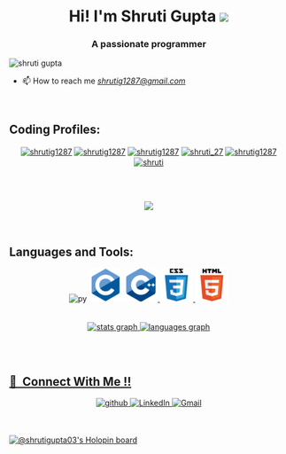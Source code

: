 <!-- - 👋 Hi, I’m Shruti Gupta
- 👀 I’m interested in Competitive Programming.
- 🌱 I’m currently learning Data Structures and Algorithms.
- 📫 How to reach me? mail on shrutig1287@gmail.com

<!---
Shruti-Gupta/Shruti-Gupta is a ✨ special ✨ repository because its `README.md` (this file) appears on your GitHub profile.
You can click the Preview link to take a look at your changes.
---> 

<h1 align="center">Hi! I'm Shruti Gupta <img src="https://raw.githubusercontent.com/MartinHeinz/MartinHeinz/master/wave.gif" width="30px"></h1> 
<h3 align="center">A passionate programmer</h3>

<p align="left"> <img src="https://komarev.com/ghpvc/?username=Shrutigupta03&label=Profile%20views&color=0e75b6&style=flat" alt="shruti gupta" /> </p>

<!-- <img align="right" alt="shruti-gupta" width="400" src="https://camo.githubusercontent.com/6607041227d81f650340ff070cc2843518acad359b57e5bb054a9fb7127aa041/68747470733a2f2f63646e2e6472696262626c652e636f6d2f75736572732f323634363432332f73637265656e73686f74732f353530373139362f636f6d70757465722e676966"> -->
- 📫 How to reach me *shrutig1287@gmail.com*
<br>

<h2 align="left">Coding Profiles:</h2> 

<p align="center">
<!-- <a href="https://www.instagram.com/shruti_gupta87/" target="blank"><img align="center" src="https://raw.githubusercontent.com/rahuldkjain/github-profile-readme-generator/master/src/images/icons/Social/instagram.svg" alt="shruti_gupta87" height="30" width="40" /></a> -->
<a href="https://www.kaggle.com/shrutigupta70" target="blank"><img align="center" src="https://img.shields.io/badge/Kaggle-035a7d?style=for-the-badge&logo=kaggle&logoColor=white" alt="shrutig1287" height="50" width="140" /></a>
<a href="https://www.codechef.com/users/shruti_1287" target="blank"><img align="center" src="https://img.shields.io/badge/CodeChef-%23964B00.svg?style=for-the-badge&logo=CodeChef&logoColor=white" alt="shrutig1287" height="50" width="140" /></a>
<a href="https://www.hackerrank.com/shrutig1287" target="blank"><img align="center" src="https://img.shields.io/badge/-Hackerrank-2EC866?style=for-the-badge&logo=HackerRank&logoColor=white" alt="shrutig1287" height="50" width="155" /></a>
<a href="https://leetcode.com/shrutig1287/" target="blank"><img align="center" src="https://img.shields.io/badge/LeetCode-000000?style=for-the-badge&logo=LeetCode&logoColor=#d16c06" alt="shruti_27" height="50" width="140" /></a>
<a href="https://www.codingninjas.com/studio/profile/9da5d867-b3c0-4be8-a54f-c42c5c31771b" target="blank"><img align="center" src="https://img.shields.io/badge/coding%20ninjas-DD6620?style=for-the-badge&logo=codingninjas&logoColor=white" alt="shrutig1287" height="50" width="145" /></a>
<a href="https://auth.geeksforgeeks.org/user/shrutig1287/practice/" target="blank"><img align="center" src="https://raw.githubusercontent.com/rahuldkjain/github-profile-readme-generator/master/src/images/icons/Social/geeks-for-geeks.svg" alt="shruti" height="85" width="65" /></a>
</p>
<br>
<br>
<p align="center">
    <a href="https://git.io/streak-stats"><img src="https://streak-stats.demolab.com?user=Shrutigupta03&locale=en&hide_border=false&border_radius=5"  height="200"/></a>
</p>

<br>

<h2 align="left">Languages and Tools:</h2>
<div align="center">
<img src="https://camo.githubusercontent.com/dd8b0601cdfefe534a6a26f4c29c7f8a5fcfc315002655f519c73121f7bad8bc/68747470733a2f2f63646e2e6a7364656c6976722e6e65742f67682f64657669636f6e732f64657669636f6e2f69636f6e732f707974686f6e2f707974686f6e2d6f726967696e616c2e737667" alt="py" width="60" height="60"/>
<img src="https://raw.githubusercontent.com/devicons/devicon/master/icons/c/c-original.svg" alt="c" width="60" height="60"/> </a> <a href="https://www.w3schools.com/cpp/" target="_blank"> <img src="https://raw.githubusercontent.com/devicons/devicon/master/icons/cplusplus/cplusplus-original.svg" alt="cplusplus" width="60" height="60"/>  
<img src="https://raw.githubusercontent.com/devicons/devicon/master/icons/css3/css3-original-wordmark.svg" alt="css3" width="60" height="60"/> </a> 
<a href="https://www.w3.org/html/" target="_blank"> <img src="https://raw.githubusercontent.com/devicons/devicon/master/icons/html5/html5-original-wordmark.svg" alt="html5" width="60" height="60"/> 

<!-- <img src="https://raw.githubusercontent.com/devicons/devicon/master/icons/linux/linux-original.svg" alt="linux" width="80" height="80"/>  -->
</div>
<br>
<br>
<!-- <p><img align="left" src="https://github-readme-stats.vercel.app/api/top-langs?username=Shruti009934&show_icons=true&locale=en&layout=compact" alt="shruti-gupta" /></p>
 -->
 <div align="center">
<img src="https://github-readme-stats-sigma-five.vercel.app/api?username=Shrutigupta03&hide_title=false&hide_rank=false&show_icons=true&include_all_commits=true&count_private=true&disable_animations=false&locale=en&hide_border=false&order=1" height="160" alt="stats graph"  />
<img src="https://github-readme-stats-sigma-five.vercel.app/api/top-langs?username=Shrutigupta03&locale=en&hide_title=false&layout=compact&card_width=320&langs_count=6&hide_border=false&order=2" height="160" alt="languages graph"  /></p>
 </div>

<br>
<br>

<!-- <p><img align="left" src="https://github-readme-stats.vercel.app/api/top-langs?username=Shruti009934&show_icons=true&locale=en&layout=compact" alt="ahruti-gupta" /></p> -->

<!-- <p>&nbsp;<img align="center" src="https://github-readme-stats.vercel.app/api?username=ayushi-kosta&show_icons=true&locale=en" alt="ayushi-kosta" /></p> -->




## 🤝 &nbsp;Connect With Me !!

<p align="center">
<a href="https://github.com/Shrutigupta03" target="_blank">
<img src=https://img.shields.io/badge/github-%2324292e.svg?&style=for-the-badge&logo=github&logoColor=white alt=github style="margin-bottom: 5px;" />
</a>
<a href="https://www.linkedin.com/in/shruti-gupta-954960212/" target="_blank">
<img alt="LinkedIn" src="https://img.shields.io/badge/linkedin%20-%230077B5.svg?&style=for-the-badge&logo=linkedin&logoColor=white"/>
</a>
<a href="mailto:shrutig1287@gmail.com">
<img alt="Gmail" src="https://img.shields.io/badge/Gmail-D14836?style=for-the-badge&logo=gmail&logoColor=white" />
</a>
</p> 
<br>


<!-- <p><img align="left" src="https://github-readme-stats.vercel.app/api/top-langs?username=shrutigupta03&show_icons=true&locale=en&layout=compact" alt="Shruti-Gupta" /></p> -->
[![@shrutigupta03's Holopin board](https://holopin.me/shrutigupta03)](https://holopin.io/@shrutigupta03)

